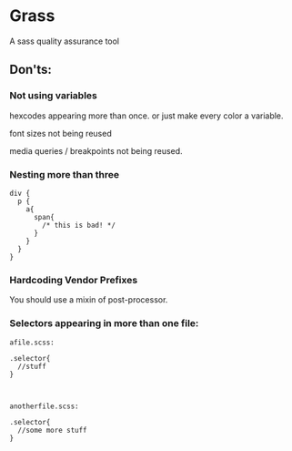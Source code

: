 # Grass

A sass quality assurance tool

## Don'ts:

### Not using variables

hexcodes appearing more than once. or just make every color a variable.

font sizes not being reused

media queries / breakpoints not being reused.
  

### Nesting more than three

    div {
      p {
        a{
          span{
            /* this is bad! */
          }
        }
      }
    }

### Hardcoding Vendor Prefixes

You should use a mixin of post-processor.

### Selectors appearing in more than one file:

    afile.scss:
    
    .selector{
      //stuff
    }
    
    
    
    anotherfile.scss:
    
    .selector{
      //some more stuff
    }



